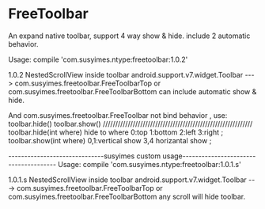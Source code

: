 # FreeToolbar
An expand native toolbar, support 4 way show &amp; hide. include 2 automatic behavior.


Usage:
compile 'com.susyimes.ntype:freetoolbar:1.0.2'


1.0.2
NestedScrollView inside toolbar
android.support.v7.widget.Toolbar  --->  com.susyimes.freetoolbar.FreeToolbarTop  or com.susyimes.freetoolbar.FreeToolbarBottom
can include automatic show & hide.



And com.susyimes.freetoolbar.FreeToolbar not bind behavior ,
use:
toolbar.hide()
toolbar.show()
////////////////////////////////////////////////////////////
toolbar.hide(int where)  hide to where  0:top 1:bottom 2:left 3:right  ;
toolbar.show(int where)  0,1:vertical show  3,4 horizantal show ;




------------------------------susyimes custom usage--------------------------------------
Usage:
compile 'com.susyimes.ntype:freetoolbar:1.0.1.s'


1.0.1.s
NestedScrollView inside toolbar
android.support.v7.widget.Toolbar  --->  com.susyimes.freetoolbar.FreeToolbarTop  or com.susyimes.freetoolbar.FreeToolbarBottom
any scroll will hide toolbar. 


